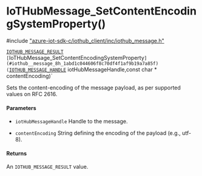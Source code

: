 # IoTHubMessage_SetContentEncodingSystemProperty()

\#include ["azure-iot-sdk-c/iothub_client/inc/iothub_message.h"](../iot-c-ref-iothub-message-h.md)  

[`IOTHUB_MESSAGE_RESULT`](#iothub__message_8h_1a9ecf3d22e0ef357c3e7eda387ea07f62) `[`IoTHubMessage_SetContentEncodingSystemProperty`](#iothub__message_8h_1abd1c044606f8c70df4f1af9b19a7a85f)(`[`IOTHUB_MESSAGE_HANDLE`](#iothub__message_8h_1a98782b8f57e3f751b4f0196de946432c) iotHubMessageHandle,const char * contentEncoding)`

Sets the content-encoding of the message payload, as per supported values on RFC 2616.

#### Parameters
* `iotHubMessageHandle` Handle to the message.

* `contentEncoding` String defining the encoding of the payload (e.g., utf-8).

#### Returns
An `IOTHUB_MESSAGE_RESULT` value.

